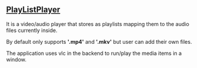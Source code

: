## <u>PlayListPlayer</u>

It is a video/audio player that stores as playlists mapping them to the audio files currently inside.

By default only supports **'.mp4'** and **'.mkv'** but user can add their own files.

The application uses vlc in the backend to run/play the media items in a window.